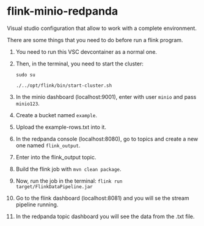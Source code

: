 # flink-minio-redpanda
Visual studio configuration that allow to work with a complete environment.

There are some things that you need to do before run a flink program.

1.  You need to run this VSC devcontainer as a normal one.
2.  Then, in the terminal, you need to start the cluster:

    `sudo su`

    `./../opt/flink/bin/start-cluster.sh`

3.  In the minio dashboard (localhost:9001), enter with user `minio` and pass `minio123`.
4.  Create a bucket named `example`.
5.  Upload the example-rows.txt into it.
6.  In the redpanda console (localhost:8080), go to topics and create a new one named `flink_output`.
7.  Enter into the flink_output topic.
8.  Build the flink job with `mvn clean package`.
9.  Now, run the job in the terminal: `flink run target/FlinkDataPipeline.jar` 
10. Go to the flink dashboard (localhost:8081) and you will se the stream pipeline running.
11. In the redpanda topic dashboard you will see the data from the .txt file.